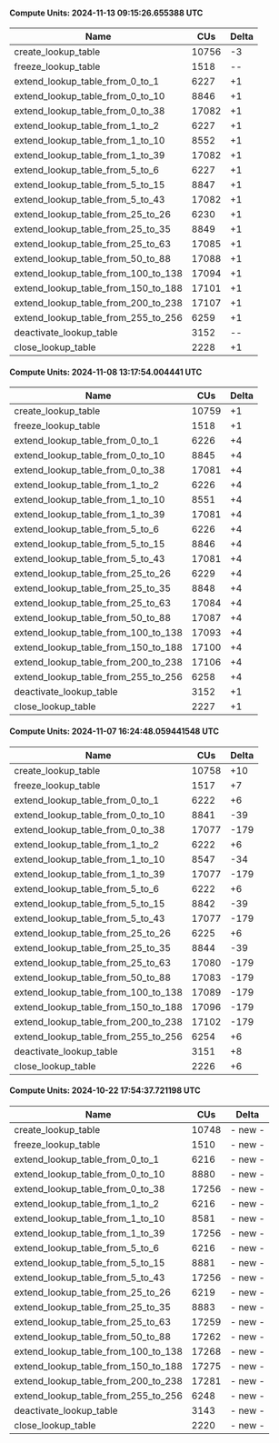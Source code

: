#### Compute Units: 2024-11-13 09:15:26.655388 UTC

| Name | CUs | Delta |
|------|------|-------|
| create_lookup_table | 10756 | -3 |
| freeze_lookup_table | 1518 | -- |
| extend_lookup_table_from_0_to_1 | 6227 | +1 |
| extend_lookup_table_from_0_to_10 | 8846 | +1 |
| extend_lookup_table_from_0_to_38 | 17082 | +1 |
| extend_lookup_table_from_1_to_2 | 6227 | +1 |
| extend_lookup_table_from_1_to_10 | 8552 | +1 |
| extend_lookup_table_from_1_to_39 | 17082 | +1 |
| extend_lookup_table_from_5_to_6 | 6227 | +1 |
| extend_lookup_table_from_5_to_15 | 8847 | +1 |
| extend_lookup_table_from_5_to_43 | 17082 | +1 |
| extend_lookup_table_from_25_to_26 | 6230 | +1 |
| extend_lookup_table_from_25_to_35 | 8849 | +1 |
| extend_lookup_table_from_25_to_63 | 17085 | +1 |
| extend_lookup_table_from_50_to_88 | 17088 | +1 |
| extend_lookup_table_from_100_to_138 | 17094 | +1 |
| extend_lookup_table_from_150_to_188 | 17101 | +1 |
| extend_lookup_table_from_200_to_238 | 17107 | +1 |
| extend_lookup_table_from_255_to_256 | 6259 | +1 |
| deactivate_lookup_table | 3152 | -- |
| close_lookup_table | 2228 | +1 |

#### Compute Units: 2024-11-08 13:17:54.004441 UTC

| Name | CUs | Delta |
|------|------|-------|
| create_lookup_table | 10759 | +1 |
| freeze_lookup_table | 1518 | +1 |
| extend_lookup_table_from_0_to_1 | 6226 | +4 |
| extend_lookup_table_from_0_to_10 | 8845 | +4 |
| extend_lookup_table_from_0_to_38 | 17081 | +4 |
| extend_lookup_table_from_1_to_2 | 6226 | +4 |
| extend_lookup_table_from_1_to_10 | 8551 | +4 |
| extend_lookup_table_from_1_to_39 | 17081 | +4 |
| extend_lookup_table_from_5_to_6 | 6226 | +4 |
| extend_lookup_table_from_5_to_15 | 8846 | +4 |
| extend_lookup_table_from_5_to_43 | 17081 | +4 |
| extend_lookup_table_from_25_to_26 | 6229 | +4 |
| extend_lookup_table_from_25_to_35 | 8848 | +4 |
| extend_lookup_table_from_25_to_63 | 17084 | +4 |
| extend_lookup_table_from_50_to_88 | 17087 | +4 |
| extend_lookup_table_from_100_to_138 | 17093 | +4 |
| extend_lookup_table_from_150_to_188 | 17100 | +4 |
| extend_lookup_table_from_200_to_238 | 17106 | +4 |
| extend_lookup_table_from_255_to_256 | 6258 | +4 |
| deactivate_lookup_table | 3152 | +1 |
| close_lookup_table | 2227 | +1 |

#### Compute Units: 2024-11-07 16:24:48.059441548 UTC

| Name | CUs | Delta |
|------|------|-------|
| create_lookup_table | 10758 | +10 |
| freeze_lookup_table | 1517 | +7 |
| extend_lookup_table_from_0_to_1 | 6222 | +6 |
| extend_lookup_table_from_0_to_10 | 8841 | -39 |
| extend_lookup_table_from_0_to_38 | 17077 | -179 |
| extend_lookup_table_from_1_to_2 | 6222 | +6 |
| extend_lookup_table_from_1_to_10 | 8547 | -34 |
| extend_lookup_table_from_1_to_39 | 17077 | -179 |
| extend_lookup_table_from_5_to_6 | 6222 | +6 |
| extend_lookup_table_from_5_to_15 | 8842 | -39 |
| extend_lookup_table_from_5_to_43 | 17077 | -179 |
| extend_lookup_table_from_25_to_26 | 6225 | +6 |
| extend_lookup_table_from_25_to_35 | 8844 | -39 |
| extend_lookup_table_from_25_to_63 | 17080 | -179 |
| extend_lookup_table_from_50_to_88 | 17083 | -179 |
| extend_lookup_table_from_100_to_138 | 17089 | -179 |
| extend_lookup_table_from_150_to_188 | 17096 | -179 |
| extend_lookup_table_from_200_to_238 | 17102 | -179 |
| extend_lookup_table_from_255_to_256 | 6254 | +6 |
| deactivate_lookup_table | 3151 | +8 |
| close_lookup_table | 2226 | +6 |

#### Compute Units: 2024-10-22 17:54:37.721198 UTC

| Name | CUs | Delta |
|------|------|-------|
| create_lookup_table | 10748 | - new - |
| freeze_lookup_table | 1510 | - new - |
| extend_lookup_table_from_0_to_1 | 6216 | - new - |
| extend_lookup_table_from_0_to_10 | 8880 | - new - |
| extend_lookup_table_from_0_to_38 | 17256 | - new - |
| extend_lookup_table_from_1_to_2 | 6216 | - new - |
| extend_lookup_table_from_1_to_10 | 8581 | - new - |
| extend_lookup_table_from_1_to_39 | 17256 | - new - |
| extend_lookup_table_from_5_to_6 | 6216 | - new - |
| extend_lookup_table_from_5_to_15 | 8881 | - new - |
| extend_lookup_table_from_5_to_43 | 17256 | - new - |
| extend_lookup_table_from_25_to_26 | 6219 | - new - |
| extend_lookup_table_from_25_to_35 | 8883 | - new - |
| extend_lookup_table_from_25_to_63 | 17259 | - new - |
| extend_lookup_table_from_50_to_88 | 17262 | - new - |
| extend_lookup_table_from_100_to_138 | 17268 | - new - |
| extend_lookup_table_from_150_to_188 | 17275 | - new - |
| extend_lookup_table_from_200_to_238 | 17281 | - new - |
| extend_lookup_table_from_255_to_256 | 6248 | - new - |
| deactivate_lookup_table | 3143 | - new - |
| close_lookup_table | 2220 | - new - |

